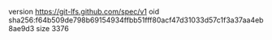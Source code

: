 version https://git-lfs.github.com/spec/v1
oid sha256:f64b509de798b69154934ffbb51fff80acf47d31033d57c1f3a37aa4eb8ae9d3
size 3376
